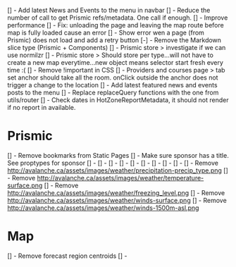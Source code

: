 [] - Add latest News and Events to the menu in navbar
[] - Reduce the number of call to get Prismic refs/metadata. One call if enough.
[] - Improve performance
[] - Fix: unloading the page and leaving the map route before map is fully loaded cause an error
[] - Show error wen a page (from Prismic) does not load and add a retry button
[-] - Remove the Markdown slice type (Prismic + Components)
[] - Prismic store > investigate if we can use normilzr
[] - Prismic store > Should store per type...will not have to create a new map everytime...new object means selector start fresh every time :(
[] - Remove !important in CSS
[] - Providers and courses page > tab set anchor should take all the room. onClick outside the anchor does not trigger a change to the location
[] - Add latest featured news and events posts to the menu
[] - Replace replaceQuery functions with the one from utils/router
[] - Check dates in HotZoneReportMetadata, it should not render if no report in available.

# Prismic

[] - Remove bookmarks from Static Pages
[] - Make sure sponsor has a title. See proptypes for sponsor
[] -
[] -
[] -
[] -
[] -
[] -
[] -
[] -
[] -
[] - Remove http://avalanche.ca/assets/images/weather/precipitation-precip_type.png
[] - Remove http://avalanche.ca/assets/images/weather/temperature-surface.png
[] - Remove http://avalanche.ca/assets/images/weather/freezing_level.png
[] - Remove http://avalanche.ca/assets/images/weather/winds-surface.png
[] - Remove http://avalanche.ca/assets/images/weather/winds-1500m-asl.png

# Map
[] - Remove forecast region centroids
[] -
